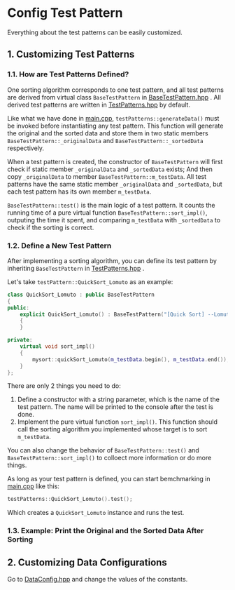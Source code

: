 # Config Test Pattern

Everything about the test patterns can be easily customized.

## 1. Customizing Test Patterns
### 1.1. How are Test Patterns Defined?

One sorting algorithm corresponds to one test pattern, and all test patterns are derived from virtual class `BaseTestPattern` in [BaseTestPattern.hpp](../include/MySort/TestPattern/BaseTestPattern.hpp) . All derived test patterns are written in [TestPatterns.hpp](../include/MySort/TestPattern/TestPatterns.hpp) by default.

Like what we have done in [main.cpp](../src/main.cpp), `testPatterns::generateData()` must be invoked before instantiating any test pattern. This function will generate the original and the sorted data and store them in two static members `BaseTestPattern::_originalData` and `BaseTestPattern::_sortedData` respectively.

When a test pattern is created, the constructor of `BaseTestPattern` will first check if static member `_originalData` and `_sortedData` exists; And then copy `_originalData` to member `BaseTestPattern::m_testData`. All test patterns have the same static member `_originalData` and `_sortedData`, but each test pattern has its own member `m_testData`.

`BaseTestPattern::test()` is the main logic of a test pattern. It counts the running time of a pure virtual function `BaseTestPattern::sort_impl()`, outputing the time it spent, and comparing `m_testData` with `_sortedData` to check if the sorting is correct.

### 1.2. Define a New Test Pattern

After implementing a sorting algorithm, you can define its test pattern by inheriting `BaseTestPattern` in [TestPatterns.hpp](../include/MySort/TestPattern/TestPatterns.hpp) .

Let's take `testPattern::QuickSort_Lomuto` as an example:

```cpp
class QuickSort_Lomuto : public BaseTestPattern
{
public:
    explicit QuickSort_Lomuto() : BaseTestPattern("[Quick Sort] --Lomuto")
    {
    }

private:
    virtual void sort_impl()
    {
        mysort::quickSort_Lomuto(m_testData.begin(), m_testData.end());
    }
};
```

There are only 2 things you need to do:

1. Define a constructor with a string parameter, which is the name of the test pattern. The name will be printed to the console after the test is done.
2. Implement the pure virtual function `sort_impl()`. This function should call the sorting algorithm you implemented whose target is to sort `m_testData`.

You can also change the behavior of `BaseTestPattern::test()` and `BaseTestPattern::sort_impl()` to colloect more information or do more things.

As long as your test pattern is defined, you can start bemchmarking in [main.cpp](../src/main.cpp) like this:

```cpp
testPatterns::QuickSort_Lomuto().test();
```

Which creates a `QuickSort_Lomuto` instance and runs the test.

### 1.3. Example: Print the Original and the Sorted Data After Sorting

## 2. Customizing Data Configurations

Go to [DataConfig.hpp](../include/MySort/TestPattern/DataConfig.hpp) and change the values of the constants.

